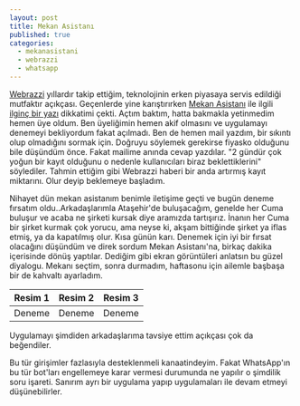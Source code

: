 ```yaml
---
layout: post
title: Mekan Asistanı
published: true
categories:
  - mekanasistani
  - webrazzi
  - whatsapp
---
```


[Webrazzi](http://webrazzi.com/) yıllardır takip ettiğim, teknolojinin erken piyasaya servis edildiği mutfaktır açıkçası. Geçenlerde yine karıştırırken [Mekan Asistanı](http://www.mekanasistani.com/) ile ilgili [ilginç bir yazı](http://webrazzi.com/2015/12/22/mekanasistani-com-mekan-bulan-whatsapp-asistani/) dikkatimi çekti. Açtım baktım, hatta bakmakla yetinmedim hemen üye oldum. Ben üyeliğimin hemen akif olmasını ve uygulamayı denemeyi bekliyordum fakat açılmadı. Ben de hemen mail yazdım, bir sıkıntı olup olmadığını sormak için. Doğruyu söylemek gerekirse fiyasko olduğunu bile düşündüm önce. Fakat mailime anında cevap yazdılar. "2 gündür çok yoğun bir kayıt olduğunu o nedenle kullanıcıları biraz beklettiklerini" söylediler. Tahmin ettiğim gibi Webrazzi haberi bir anda artırmış kayıt miktarını. Olur deyip beklemeye başladım.

Nihayet dün mekan asistanım benimle iletişime geçti ve bugün deneme fırsatım oldu..Arkadaşlarımla Ataşehir'de buluşacağım, genelde her Cuma buluşur ve acaba ne şirketi kursak diye aramızda tartışırız. İnanın her Cuma bir şirket kurmak çok yorucu, ama neyse ki, akşam bittiğinde şirket ya iflas etmiş, ya da kapatılmış olur. Kısa günün karı. Denemek için iyi bir fırsat olacağını düşündüm ve direk sordum Mekan Asistanı'na, birkaç dakika içerisinde dönüş yaptılar. Dediğim gibi ekran görüntüleri anlatsın bu güzel diyalogu. Mekanı seçtim, sonra durmadım, haftasonu için ailemle başbaşa bir de kahvaltı ayarladım.

Resim 1 | Resim 2 | Resim 3
--------|---------|--------
Deneme  |Deneme   |Deneme

Uygulamayı şimdiden arkadaşlarıma tavsiye ettim açıkçası çok da beğendiler.

Bu tür girişimler fazlasıyla desteklenmeli kanaatindeyim. Fakat WhatsApp'ın bu tür bot'ları engellemeye karar vermesi durumunda ne yapılır o şimdilik soru işareti. Sanırım ayrı bir uygulama yapıp uygulamaları ile devam etmeyi düşünebilirler.
